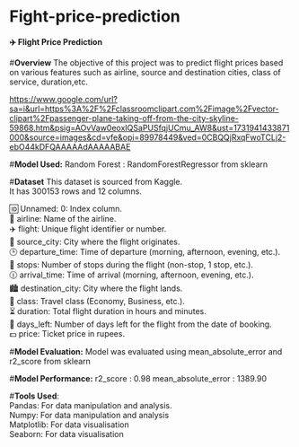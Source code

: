 # Fight-price-prediction
**✈️ Flight Price Prediction**


#**Overview**
The objective of this project was to predict flight prices based on various features such as airline, source and destination cities, class of service, duration,etc.  

https://www.google.com/url?sa=i&url=https%3A%2F%2Fclassroomclipart.com%2Fimage%2Fvector-clipart%2Fpassenger-plane-taking-off-from-the-city-skyline-59868.htm&psig=AOvVaw0eoxIQSaPUSfqjUCmu_AW8&ust=1731941433871000&source=images&cd=vfe&opi=89978449&ved=0CBQQjRxqFwoTCLj2-ebO44kDFQAAAAAdAAAAABAE

#**Model Used:**
Random Forest : RandomForestRegressor from sklearn  

#**Dataset** 
This dataset is sourced from Kaggle.   
It has 300153 rows and 12 columns.

🆔 Unnamed: 0: Index column.  
🛫 airline: Name of the airline.  
✈️ flight: Unique flight identifier or number.  
🌆 source_city: City where the flight originates.  
🕒 departure_time: Time of departure (morning, afternoon, evening, etc.).  
🛑 stops: Number of stops during the flight (non-stop, 1 stop, etc.).  
🕧 arrival_time: Time of arrival (morning, afternoon, evening, etc.).  
🏙️ destination_city: City where the flight lands.  
💺 class: Travel class (Economy, Business, etc.).  
⏳ duration: Total flight duration in hours and minutes.  
📅 days_left: Number of days left for the flight from the date of booking.  
💵 price: Ticket price in rupees.  

#**Model Evaluation:**
Model was evaluated using mean_absolute_error and r2_score from sklearn 

#**Model Performance:**
r2_score : 0.98
mean_absolute_error : 1389.90
 
#**Tools Used**:  
Pandas: For data manipulation and analysis.  
Numpy: For data manipulation and analysis  
Matplotlib: For data visualisation  
Seaborn: For data visualisation  
